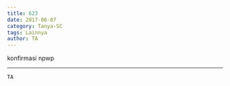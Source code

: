 ```yaml
---
title: 623
date: 2017-06-07
category: Tanya-SC
tags: Lainnya
author: TA
---
```


konfirmasi npwp

---



`TA`
